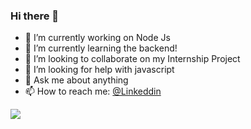 ### Hi there 👋

<!--
**Shreyanshkashyap/Shreyanshkashyap** is a ✨ _special_ ✨ repository because its `README.md` (this file) appears on your GitHub profile.

Here are some ideas to get you started:
-->

- 🔭 I’m currently working on Node Js
- 🌱 I’m currently learning the backend!
- 👯 I’m looking to collaborate on my Internship Project
- 🤔 I’m looking for help with javascript
- 💬 Ask me about anything
- 📫 How to reach me: [@Linkeddin](https://www.linkedin.com/in/shreyansh-kashayap/)

<img src = "https://github-readme-stats.vercel.app/api?username=Shreyanshkashyap&show_icons=true&hide_border=true" >
